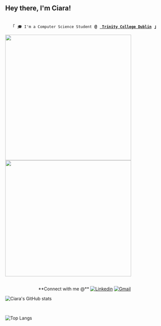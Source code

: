 ## Hey there, I'm Ciara! 
<p align="center"><br>
  <samp>
    「 </b> <code>🎓 I'm a Computer Science Student</code> <b>@</b> <a href="https://www.tcd.ie/"><b><code> Trinity College Dublin</code></b></a> <b> 」</b>
  </samp>
</p>
<gifs align="center">
  <img src="https://user-images.githubusercontent.com/61195644/179372622-3fb55929-b5e1-469f-9aa9-333d9e011df0.gif" width="400" />
  <img src="https://user-images.githubusercontent.com/61195644/179372868-600591e4-4342-42e1-9829-3b4fa5194953.gif" width="400" height="370" /> 
</gifs>



<p align="center">
  <br>
    **Connect with me @**
    <a href="https://www.linkedin.com/in/ciara-lynch-69812119a/" target="_blank"><img alt="Linkedin" src="https://img.shields.io/badge/linkedin%20-           %230077B5.svg?&style=for-the-badge&logo=linkedin&logoColor=white"></a>
    <a href="mailto:clynch0093@gmail.com" target="_blank"><img alt="Gmail" src="https://img.shields.io/badge/gmail-D14836?&style=for-the- badge&logo=gmail&logoColor=white"></a>
  <br>

  ![Ciara's GitHub stats](https://github-readme-stats.vercel.app/api?username=lynchc34&show_icons=true&theme=gotham)

  <br />

  ![Top Langs](https://github-readme-stats.vercel.app/api/top-langs/?username=lynchc34&hide=html&layout=compact&theme=gotham)
</p>

